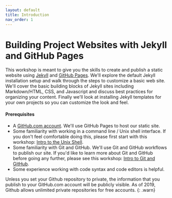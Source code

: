 ```yaml
---
layout: default
title: Introduction
nav_order: 1
---
```

# Building Project Websites with Jekyll and GitHub Pages

This workshop is meant to give you the skills to create and publish a static website using [Jekyll](https://jekyllrb.com/) and [GitHub Pages](https://pages.github.com/). We'll explore the default Jekyll installation setup and walk through the steps to customize a basic web site. We'll cover the basic building blocks of Jekyll sites including Markdown/HTML, CSS, and Javascript and discuss best practices for organizing your content. Finally we'll look at installing Jekyll templates for your own projects so you can customize the look and feel.

#### Prerequisites

- A [GitHub.com account](https://github.com/). We'll use GitHub Pages to host our static site.
- Some familiarity with working in a command line / Unix shell interface. If you don't feel comfortable doing this, please first start with this workshop: [Intro to the Unix Shell](https://ubc-library-rc.github.io/intro-shell/).
- Some familiarity with Git and GitHub. We'll use Git and GitHub workflows to publish our site. If you'd like to learn more about Git and GitHub before going any further, please see this workshop: [Intro to Git and GitHub](https://ubc-library-rc.github.io/intro-git/).
- Some experience working with code syntax and code editors is helpful.

Unless you set your Github repository to private, the information that you publish to your GitHub.com account will be publicly visible. As of 2019, Github allows unlimited private repositories for free accounts.
{: .warn}
